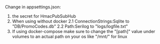 Change in appsettings.json:

1. the secret for HmacPubSubHub
2. When using without docker
   2.1 ConnectionStrings:Sqlite to "DB/PromoCodes.db" 
   2.2 Path:Serilog to "logs/logfile.txt"
3. If using docker-compose make sure to change the "[path]" value under volumes to an actual path on your os like "/mnt/" for linux
